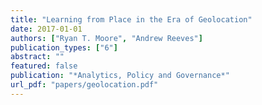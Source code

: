 ```yaml
---
title: "Learning from Place in the Era of Geolocation"
date: 2017-01-01
authors: ["Ryan T. Moore", "Andrew Reeves"]
publication_types: ["6"]
abstract: ""
featured: false
publication: "*Analytics, Policy and Governance*"
url_pdf: "papers/geolocation.pdf"
---
```


